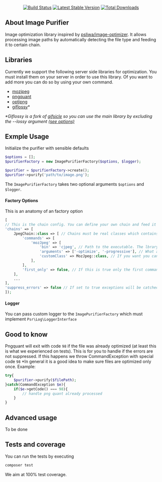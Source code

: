 <p align="center">
<a href="https://travis-ci.org/despark/image-purify"><img src="https://travis-ci.org/despark/image-purify.svg" alt="Build Status"></a>
<a href="https://packagist.org/packages/despark/image-purify"><img src="https://poser.pugx.org/despark/image-purify/v/stable" alt="Latest Stable Version" style="max-width:100%;"></a>
<a href="https://packagist.org/packages/despark/image-purify"><img src="https://poser.pugx.org/despark/image-purify/downloads" alt="Total Downloads" style="max-width:100%;"></a>
</p>

## About Image Purifier
Image optimization library inspired by [psliwa/image-optimizer](https://github.com/psliwa/image-optimizer).
It allows processing image paths by automatically detecting the file type and feeding it to certain chain.

## Libraries
Currently we support the following server side libraries for optimization. You must install them on your server in order to use this library.
Of you want to add more you can do so by using your own command.
- [mozjpeg](https://github.com/mozilla/mozjpeg)
- [pngquant](https://pngquant.org/)
- [optipng](http://optipng.sourceforge.net/)
- [giflossy](https://github.com/pornel/giflossy)*

<em>\*Giflossy is a fork of [gifsicle](https://www.lcdf.org/gifsicle/) so you can use the main library by excluding the --lossy argument [(see options)](#factory-options)</em>

## Exmple Usage
Initialize the purifier with sensible defaults
```php
$options = [];
$purifierFactory = new ImagePurifierFactory($options, $logger);

$purifier = $purifierFactory->create();
$purifier->purify('path/to/image.png');
```

The `ImagePurifierFactory` takes two optional arguments `$options` and `$logger`.

#### Factory Options 
This is an anatomy of an factory option
```php
[
// This is the chain config. You can define your own chain and feed it commands
'chains' => [
    JpegChain::class => [ // Chains must be real classes which contains commands to be executed
        'commands' => [
            'mozJpeg' => [
                'bin' => 'cjpeg', // Path to the executable. The lbrary tries to resolve it itself
                'arguments' => ['-optimize', '-progressive'], // What arguments to run
                'customClass' => MozJpeg::class, // If you want you can give custom class that must implements our CommandInterface
            ],
        ],
        'first_only' => false, // If this is true only the first command will be executed
    ],
    ...
],
'suppress_errors' => false // If set to true exceptions will be catched and only logs will be written,
]);
```

#### Logger
You can pass custom logger to the `ImagePurifierFactory` which must implement `Psr\Log\LoggerInterface`

## Good to know
Pngquant will exit with code `98` if the file was already optimized (at least this is what we experienced on tests).
This is for you to handle if the errors are not suppressed. If this happens we throw CommandException with special code `98`
*In general it is a good idea to make sure files are optimized only once.
Example:
```php
try{
    $purifier->purify($filePath);
}catch(CommandException $e){
    if($e->getCode() === 98){
        // handle png quant already processed
    }
}
```

## Advanced usage
To be done

## Tests and coverage
You can run the tests by executing 
```bash
composer test
```

We aim at 100% test coverage.
